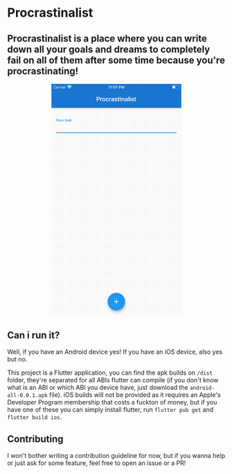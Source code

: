 # Procrastinalist

## Procrastinalist is a place where you can write down all your goals and dreams to completely fail on all of them after some time because you're procrastinating!

<center>
    <img src="./docs/appVideo.gif" width="300"></img>
</center>

## Can i run it?

Well, if you have an Android device yes! If you have an iOS device, also yes but no.

This project is a Flutter application, you can find the apk builds on `/dist` folder, they're separated for all ABIs flutter can compile (if you don't know what is an ABI or which ABI you device have, just download the `android-all-0.0.1.apk` file). iOS builds will not be provided as it requires an Apple's Developer Program membership that costs a fuckton of money, but if you have one of these you can simply install flutter, run `flutter pub get` and `flutter build ios`.

## Contributing

I won't bother writing a contribution guideline for now, but if you wanna help or just ask for some feature, feel free to open an issue or a PR!